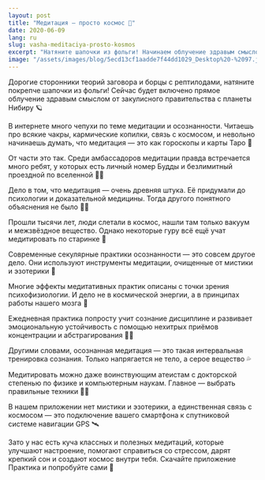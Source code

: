 ```yaml
---
layout: post
title: "Медитация — просто космос 🌌"
date: 2020-06-09
lang: ru
slug: vasha-meditaciya-prosto-kosmos
excerpt: "Натяните шапочки из фольги! Начинаем облучение здравым смыслом 🪐"
image: "/assets/images/blog/5ecd13cf1aadde7f44dd1029_Desktop%20-%2097.jpg"
---
```


<p>Дорогие сторонники теорий заговора и борцы с рептилодами, натяните покрепче шапочки из&nbsp;фольги!&nbsp;Сейчас будет включено прямое облучение здравым смыслом от&nbsp;закулисного правительства с планеты Нибиру 🪐</p><p>В интернете много чепухи по теме&nbsp;медитации и&nbsp;осознанности. Читаешь про всякие чакры, кармические копилки, связь с космосом, и&nbsp;невольно начинаешь думать, что&nbsp;медитация — это как гороскопы и карты Таро 🌟</p><p>От части это так. Среди амбассадоров медитации правда встречается много ребят, у&nbsp;которых есть личный номер Будды и безлимитный проездной по вселенной 🧚‍♀️</p><p>Дело в том, что медитация — очень древняя штука. Её придумали до психологии и&nbsp;доказательной медицины. Тогда другого понятного объяснения не было 🤷‍♂️</p><p>Прошли тысячи лет, люди слетали в космос, нашли там только вакуум и&nbsp;межзвёздное вещество. Однако некоторые гуру всё ещё учат медитировать по старинке 👴</p><p>Современные секулярные практики осознанности —&nbsp;это совсем другое дело. Они&nbsp;используют инструменты медитации, очищенные от мистики и эзотерики 🧼</p><p>Многие эффекты медитативных практик описаны с точки зрения психофизиологии. И&nbsp;дело не в космической энергии, а в принципах работы нашего мозга 🧠</p><p>Ежедневная практика попросту учит сознание дисциплине и развивает эмоциональную устойчивость с помощью нехитрых приёмов концентрации и абстрагирования 🧘‍♀️</p><p>Другими словами, осознанная медитация — это такая интервальная тренировка сознания. Только напрягается не тело, а серое вещество 💦</p><p>Медитировать можно даже воинствующим атеистам с докторской степенью по&nbsp;физике и&nbsp;компьютерным наукам. Главное — выбрать правильные техники 👩‍🔬</p><p>В нашем приложении нет мистики и эзотерики, а единственная связь с космосом — это&nbsp;подключение вашего смартфона к&nbsp;спутниковой системе навигации GPS 🛰</p><p>Зато у нас есть куча классных и полезных медитаций, которые улучшают настроение, помогают справиться со&nbsp;стрессом, дарят крепкий сон и создают космос внутри тебя. Скачайте приложение Практика и попробуйте сами 🤗</p><p>‍</p>